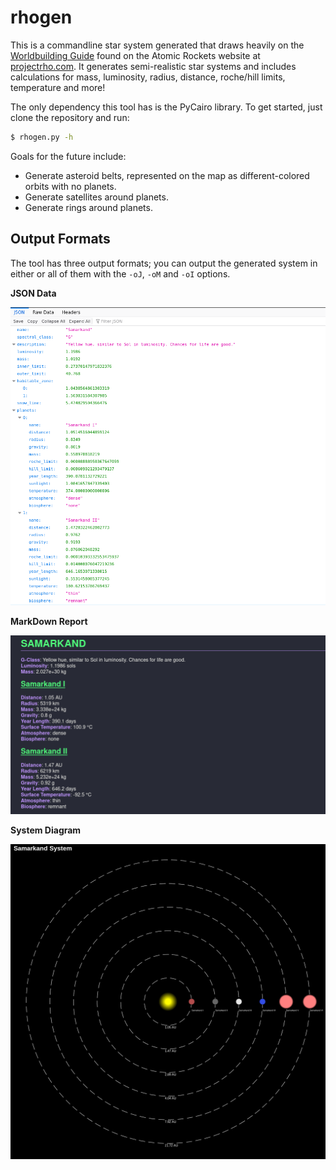 # rhogen

This is a commandline star system generated that draws heavily on the [Worldbuilding Guide](http://www.projectrho.com/public_html/rocket/worldbuilding.php) found on the Atomic Rockets website at [projectrho.com](http://www.projectrho.com/public_html/rocket/). It generates semi-realistic star systems and includes calculations for mass, luminosity, radius, distance, roche/hill limits, temperature and more!

The only dependency this tool has is the PyCairo library. To get started, just clone the repository and run:

```sh
$ rhogen.py -h
```

Goals for the future include:

- Generate asteroid belts, represented on the map as different-colored orbits with no planets.
- Generate satellites around planets.
- Generate rings around planets.

## Output Formats

The tool has three output formats; you can output the generated system in either or all of them with the `-oJ`, `-oM` and `-oI` options.

**JSON Data**

![JSON output screenshot](img/json.png)

**MarkDown Report**

![MarkDown output screenshot](img/markdown.png)

**System Diagram**

![diagram output screenshot](img/map.png)
